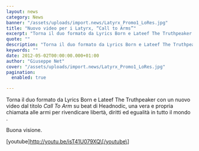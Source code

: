```yaml
---
layout: news
category: News
banner: "/assets/uploads/import.news/Latyrx_Promo1_LoRes.jpg"
title: "Nuovo video per i Latyrx, “Call to Arms”"
excerpt: "Torna il duo formato da Lyrics Born e Lateef The Truthpeaker con un nuovo video dal titolo Call To Arm su beat di Headnodic, una vera e propria chiamata alle armi per rivendicare libertà, diritti ed egualità in tutto il mondo . Buona visione. [youtube]http://youtu.be/isT41U079XQ[/youtube"
quote: ""
description: "Torna il duo formato da Lyrics Born e Lateef The Truthpeaker con un nuovo video dal titolo Call To Arm su beat di Headnodic, una vera e propria chiamata alle armi per rivendicare libertà, diritti ed egualità in tutto il mondo . Buona visione. [youtube]http://youtu.be/isT41U079XQ[/youtube"
keywords: ""
date: 2012-05-02T00:00:00.000+01:00
author: "Giuseppe Net"
cover: "/assets/uploads/import.news/Latyrx_Promo1_LoRes.jpg"
pagination:
  enabled: true

---
```


Torna il duo formato da Lyrics Born e Lateef The Truthpeaker con un nuovo video dal titolo _Call To Arm_ su beat di Headnodic, una vera e propria chiamata alle armi per rivendicare libertà, diritti ed egualità in tutto il mondo .

Buona visione.

\[youtube\]http://youtu.be/isT41U079XQ\[/youtube\]